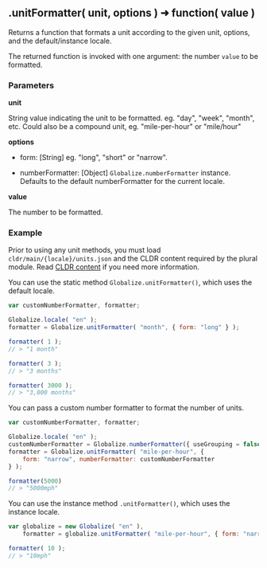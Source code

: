 ## .unitFormatter( unit, options ) ➜ function( value )

Returns a function that formats a unit according to the given unit, options, and the
default/instance locale.

The returned function is invoked with one argument: the number `value` to
be formatted.

### Parameters

**unit**

String value indicating the unit to be formatted. eg. "day", "week", "month", etc.
Could also be a compound unit, eg. "mile-per-hour" or "mile/hour"

**options**

- form: [String] eg. "long", "short" or "narrow".

- numberFormatter: [Object] `Globalize.numberFormatter` instance. Defaults to the
	default numberFormatter for the current locale.

**value**

The number to be formatted.

### Example

Prior to using any unit methods, you must load `cldr/main/{locale}/units.json` and the
CLDR content required by the plural module. Read [CLDR content][] if you need
more information.

[CLDR content]: ../../../README.md#2-cldr-content

You can use the static method `Globalize.unitFormatter()`, which uses the default
locale.

```javascript
var customNumberFormatter, formatter;

Globalize.locale( "en" );
formatter = Globalize.unitFormatter( "month", { form: "long" } );

formatter( 1 );
// > "1 month"

formatter( 3 );
// > "3 months"

formatter( 3000 );
// > "3,000 months"
```

You can pass a custom number formatter to format the number of units.

```javascript
var customNumberFormatter, formatter;

Globalize.locale( "en" );
customNumberFormatter = Globalize.numberFormatter({ useGrouping = false })
formatter = Globalize.unitFormatter( "mile-per-hour", {
	form: "narrow", numberFormatter: customNumberFormatter
} );

formatter(5000)
// > "5000mph"
```

You can use the instance method `.unitFormatter()`, which uses the instance locale.

```javascript
var globalize = new Globalize( "en" ),
	formatter = globalize.unitFormatter( "mile-per-hour", { form: "narrow" } );

formatter( 10 );
// > "10mph"
```

